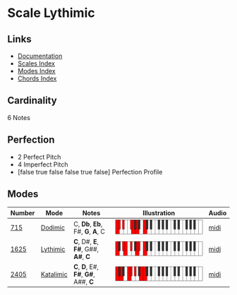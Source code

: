 # Scale Lythimic

## Links

- [Documentation](README.md)
- [Scales Index](Scales.md)
- [Modes Index](Modes.md)
- [Chords Index](Chords.md)

## Cardinality

6 Notes

## Perfection

- 2 Perfect Pitch
- 4 Imperfect Pitch
- [false true false false true false] Perfection Profile

## Modes

| Number | Mode | Notes | Illustration | Audio |
|--------|------|-------|--------------|-------|
| [715](https://ianring.com/musictheory/scales/715) | [Dodimic](ModeDodimic.md) | C, **Db**, **Eb**, F#, **G**, **A**, C | ![CNaturalDodimic](ModeCNaturalDodimic.png) | [midi](https://github.com/edipermadi/music/blob/main/docs/ModeCNaturalDodimic.mid?raw=true) | 
| [1625](https://ianring.com/musictheory/scales/1625) | [Lythimic](ModeLythimic.md) | **C**, D#, **E**, **F#**, G##, **A#**, **C** | ![CNaturalLythimic](ModeCNaturalLythimic.png) | [midi](https://github.com/edipermadi/music/blob/main/docs/ModeCNaturalLythimic.mid?raw=true) | 
| [2405](https://ianring.com/musictheory/scales/2405) | [Katalimic](ModeKatalimic.md) | **C**, **D**, E#, **F#**, **G#**, A##, **C** | ![CNaturalKatalimic](ModeCNaturalKatalimic.png) | [midi](https://github.com/edipermadi/music/blob/main/docs/ModeCNaturalKatalimic.mid?raw=true) | 
